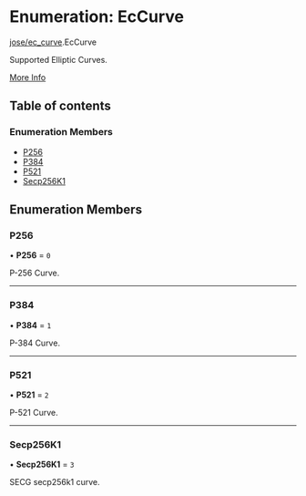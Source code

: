 # Enumeration: EcCurve

[jose/ec\_curve](../modules/jose_ec_curve.md).EcCurve

Supported Elliptic Curves.

[More Info](https://www.iana.org/assignments/jose/jose.xhtml#web-key-elliptic-curve)

## Table of contents

### Enumeration Members

- [P256](jose_ec_curve.EcCurve.md#p256)
- [P384](jose_ec_curve.EcCurve.md#p384)
- [P521](jose_ec_curve.EcCurve.md#p521)
- [Secp256K1](jose_ec_curve.EcCurve.md#secp256k1)

## Enumeration Members

### P256

• **P256** = ``0``

P-256 Curve.

___

### P384

• **P384** = ``1``

P-384 Curve.

___

### P521

• **P521** = ``2``

P-521 Curve.

___

### Secp256K1

• **Secp256K1** = ``3``

SECG secp256k1 curve.

